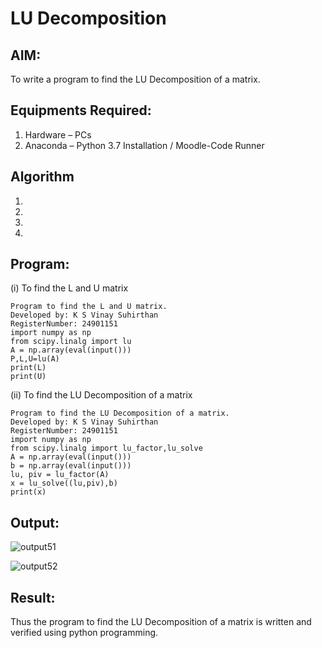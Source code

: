 # LU Decomposition 

## AIM:
To write a program to find the LU Decomposition of a matrix.

## Equipments Required:
1. Hardware – PCs
2. Anaconda – Python 3.7 Installation / Moodle-Code Runner

## Algorithm
1. 
2. 
3. 
4. 

## Program:
(i) To find the L and U matrix
```
Program to find the L and U matrix.
Developed by: K S Vinay Suhirthan
RegisterNumber: 24901151
import numpy as np 
from scipy.linalg import lu
A = np.array(eval(input()))
P,L,U=lu(A)
print(L)
print(U)
```
(ii) To find the LU Decomposition of a matrix
```
Program to find the LU Decomposition of a matrix.
Developed by: K S Vinay Suhirthan
RegisterNumber: 24901151
import numpy as np
from scipy.linalg import lu_factor,lu_solve
A = np.array(eval(input()))
b = np.array(eval(input()))
lu, piv = lu_factor(A)
x = lu_solve((lu,piv),b)
print(x)
```

## Output:
![output51](https://github.com/user-attachments/assets/7cf792de-6830-47a7-b3a2-8fc5349a4ef3)

![output52](https://github.com/user-attachments/assets/e27f6611-746e-45e9-88c7-e723335016e6)


## Result:
Thus the program to find the LU Decomposition of a matrix is written and verified using python programming.

